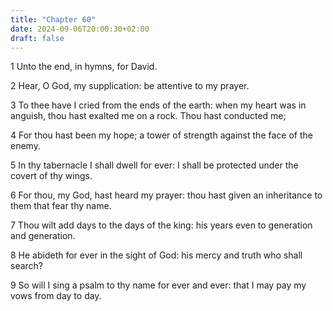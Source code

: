 ```yaml
---
title: "Chapter 60"
date: 2024-09-06T20:00:30+02:00
draft: false
---
```



1 Unto the end, in hymns, for David.

2 Hear, O God, my supplication: be attentive to my prayer.

3 To thee have I cried from the ends of the earth: when my heart was in anguish, thou hast exalted me on a rock. Thou hast conducted me;

4 For thou hast been my hope; a tower of strength against the face of the enemy.

5 In thy tabernacle I shall dwell for ever: I shall be protected under the covert of thy wings.

6 For thou, my God, hast heard my prayer: thou hast given an inheritance to them that fear thy name.

7 Thou wilt add days to the days of the king: his years even to generation and generation.

8 He abideth for ever in the sight of God: his mercy and truth who shall search?

9 So will I sing a psalm to thy name for ever and ever: that I may pay my vows from day to day.

